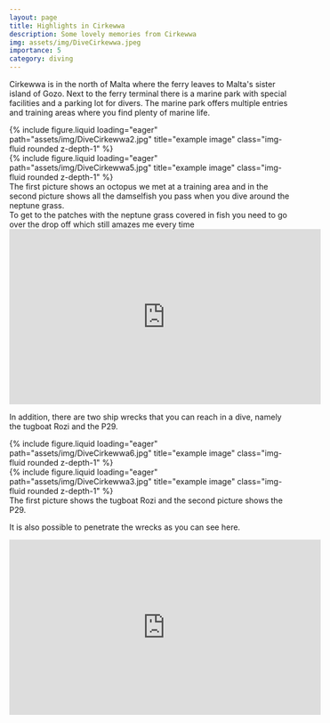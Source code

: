 ```yaml
---
layout: page
title: Highlights in Cirkewwa
description: Some lovely memories from Cirkewwa
img: assets/img/DiveCirkewwa.jpeg
importance: 5
category: diving
---
```


Cirkewwa is in the north of Malta where the ferry leaves to Malta's sister island of Gozo. Next to the ferry terminal there is a marine park with special facilities and a parking lot for divers. The marine park offers multiple entries and training areas where you find plenty of marine life.


<div class="row">
    <div class="col-sm mt-3 mt-md-0">
        {% include figure.liquid loading="eager" path="assets/img/DiveCirkewwa2.jpg" title="example image" class="img-fluid rounded z-depth-1" %}
    </div>
    <div class="col-sm mt-3 mt-md-0">
        {% include figure.liquid loading="eager" path="assets/img/DiveCirkewwa5.jpg" title="example image" class="img-fluid rounded z-depth-1" %}
    </div>
</div>
<div class="caption">
 The first picture shows an octopus we met at a training area and in the second picture shows all the damselfish you pass when you dive around the neptune grass.
</div>
To get to the patches with the neptune grass covered in fish you need to go over the drop off which still amazes me every time

<div style="margin:0 auto; text-align:center">
<iframe width="560" height="315" src="https://www.youtube.com/embed/lOqrR6AOJ7Y?si=XL1nw4rVj7LDWRR6" title="YouTube video player" frameborder="0" allow="accelerometer; autoplay; clipboard-write; encrypted-media; gyroscope; picture-in-picture; web-share" referrerpolicy="strict-origin-when-cross-origin" allowfullscreen></iframe>
</div>

In addition, there are two ship wrecks that you can reach in a dive, namely the tugboat Rozi and the P29.
<div class="row">
    <div class="col-sm mt-3 mt-md-0">
        {% include figure.liquid loading="eager" path="assets/img/DiveCirkewwa6.jpg" title="example image" class="img-fluid rounded z-depth-1" %}
    </div>
    <div class="col-sm mt-3 mt-md-0">
        {% include figure.liquid loading="eager" path="assets/img/DiveCirkewwa3.jpg" title="example image" class="img-fluid rounded z-depth-1" %}
    </div>
</div>
<div class="caption">
 The first picture shows the tugboat Rozi and the second picture shows the P29.
</div>

It is also possible to penetrate the wrecks as you can see here.
<div style="margin:0 auto; text-align:center">
<iframe width="560" height="315" src="https://www.youtube.com/embed/NcCSUAD_c98?si=YQx6MEjNye1pMYfy" title="YouTube video player" frameborder="0" allow="accelerometer; autoplay; clipboard-write; encrypted-media; gyroscope; picture-in-picture; web-share" referrerpolicy="strict-origin-when-cross-origin" allowfullscreen></iframe>
</div>
